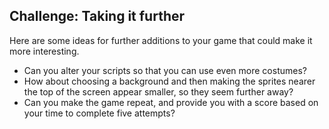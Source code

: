 ## Challenge: Taking it further
Here are some ideas for further additions to your game that could make it more interesting.
- Can you alter your scripts so that you can use even more costumes?
- How about choosing a background and then making the sprites nearer the top of the screen appear smaller, so they seem further away?
- Can you make the game repeat, and provide you with a score based on your time to complete five attempts?


